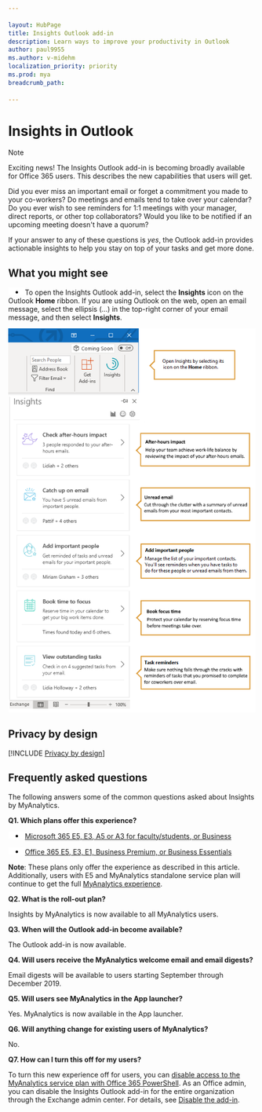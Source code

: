 ```yaml
---

layout: HubPage
title: Insights Outlook add-in
description: Learn ways to improve your productivity in Outlook
author: paul9955
ms.author: v-midehm
localization_priority: priority 
ms.prod: mya
breadcrumb_path: 

---
```


<p>
<!-- 
1) Leave these paragraph tags intact. The H1 heading won't work without them. 
2) Note: We need to keep "layout: HubPage" in the metadata or else we get the TOC in the left pane.
3) Removed the breadcrumbs by adding breadcrumb_path: to the metadata, per DStrome.  
 -->
</p>

# Insights in Outlook

> [!Note] 
> Exciting news! The Insights Outlook add-in is becoming broadly available for Office 365 users. This describes the new capabilities that users will get.

Did you ever miss an important email or forget a commitment you made to your co-workers? Do meetings and emails tend to take over your calendar? Do you ever wish to see reminders for 1:1 meetings with your manager, direct reports, or other top collaborators? Would you like to be notified if an upcoming meeting doesn't have a quorum?

If your answer to any of these questions is _yes_, the Outlook add-in provides actionable insights to help you stay on top of your tasks and get more done.

## What you might see

![Bullet point](images/mya/overview/bullet-point-indented.png)To open the Insights Outlook add-in, select the **Insights** icon on the Outlook **Home** ribbon. If you are using  Outlook on the web, open an email message, select the ellipsis (...) in the top-right corner of your email message, and then select **Insights**.

![Insights panel](images/mya/overview/insights-cards-9.png)

## Privacy by design

[!INCLUDE [Privacy by design](myanalytics/includes/privacy-by-design.md)]  

## Frequently asked questions

The following answers some of the common questions asked about Insights by MyAnalytics.

**Q1. Which plans offer this experience?**

![Bullet point](images/mya/overview/bullet-point-indented.png)[Microsoft 365 E5, E3, A5 or A3 for faculty/students, or Business](https://www.microsoft.com/microsoft-365)<p>
![Bullet point](images/mya/overview/bullet-point-indented.png)[Office 365 E5, E3, E1, Business Premium, or Business Essentials](https://products.office.com/business/office)<p>

**Note**: These plans only offer the experience as described in this article. Additionally, users with E5 and MyAnalytics standalone service plan will continue to get the full [MyAnalytics experience](https://docs.microsoft.com/workplace-analytics/myanalytics/index).

**Q2. What is the roll-out plan?**

Insights by MyAnalytics is now available to all MyAnalytics users.

**Q3. When will the Outlook add-in become available?**

The Outlook add-in is now available.

**Q4. Will users receive the MyAnalytics welcome email and email digests?**

Email digests will be available to users starting September through December 2019.

**Q5. Will users see MyAnalytics in the App launcher?**

Yes. MyAnalytics is now available in the App launcher.

**Q6. Will anything change for existing users of MyAnalytics?**

No.

**Q7. How can I turn this off for my users?**

To turn this new experience off for users, you can [disable access to the MyAnalytics service plan with Office 365 PowerShell](https://docs.microsoft.com/office365/enterprise/powershell/disable-access-to-services-with-office-365-powershell). As an Office admin, you can disable the Insights Outlook add-in for the entire organization through the Exchange admin center. For details, see [Disable the add-in](myanalytics/setup/mya-disable-insights.md).
